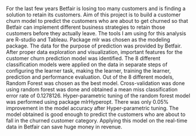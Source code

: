 For the last few years Betfair is losing too many customers and is finding a solution to retain its customers. Aim of this project is to build a customer churn model to predict the customers who are about to get churned so that Betfair can implement different business strategies to retain those customers before they actually leave. The tools I am using for this analysis are R-studio and Tableau. Package mlr was chosen as the modeling package. The data for the purpose of prediction was provided by Betfair. After proper data exploration and visualization, important features for the customer churn prediction model was identified. The 8 different classification models were applied on the data in separate steps of configuring the learner task, making the learner, training the learner, prediction and performance evaluation. Out of the 8 different models, Random Forest was chosen as the best model. Cross-validation was done using random forest was done and obtained a mean miss classification error rate of 0.1278126. Hyper-parametric tuning of the random forest model was performed using package mlrHyperopt. There was only 0.05% improvement in the model accuracy after Hyper-parametric tuning. The model obtained is good enough to predict the customers who are about to fall in the churned customer category. Applying this model on the real-time data in Betfair can save huge money in revenue.
